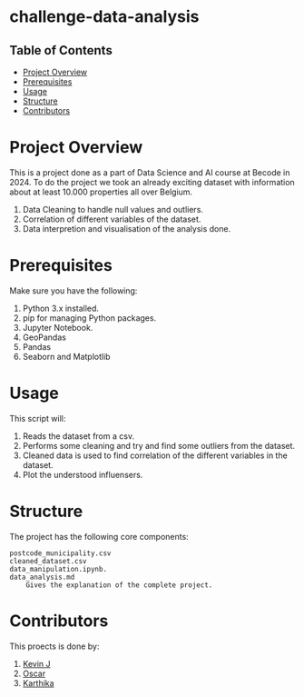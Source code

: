 # challenge-data-analysis


## Table of Contents
- [Project Overview](#project_overview)
- [Prerequisites](#Prerequisites)
- [Usage](#Usage)
- [Structure](#Structure)
- [Contributors](#Contributors)

# Project Overview
This is a project done as a part of Data Science and AI course at Becode in 2024.
To do the project we took an already exciting dataset with information about at least 10.000 properties all over Belgium.   
1. Data Cleaning to handle null values and outliers.
2. Correlation of different variables of the dataset.
3. Data interpretion and visualisation of the analysis done.


# Prerequisites
Make sure you have the following:

1. Python 3.x installed.
2. pip for managing Python packages.
3. Jupyter Notebook.
4. GeoPandas
5. Pandas
6. Seaborn and Matplotlib




# Usage

This script will:
1. Reads the dataset from a csv.  
2. Performs some cleaning and try and find some outliers from the dataset.
3. Cleaned data is used to find correlation of the different variables in the dataset.
4. Plot the understood influensers.


# Structure
The project has the following core components:

    postcode_municipality.csv
    cleaned_dataset.csv
    data_manipulation.ipynb.
    data_analysis.md
        Gives the explanation of the complete project.
    


# Contributors 
This proects is done by:
1. [Kevin J](https://github.com/kevinjamotte)
2. [Oscar](https://github.com/electhorbe)
3. [Karthika](https://github.com/karthika-elimireddy)
